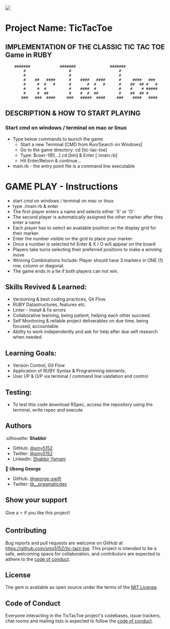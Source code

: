 ![](https://img.shields.io/badge/Microverse-blueviolet)

# Project Name: TicTacToe

## IMPLEMENTATION OF THE CLASSIC TIC TAC TOE Game in RUBY

```
    #######             #######               #######
        #                   #                     #
        #                   #                     #
        #    ##   ####      #    ####   ####      #     ####   ###
        #     #  #   #      #       #  #   #      #    ##  ## #   #
        #     #  #          #    ####  #          #    #    # #####
        #     #  ##         #    #  #  ##         #    ##  ## #
       ###   ###  ####     ###   #####  ####     ###    ####   ####
```
## DESCRIPTION & HOW TO START PLAYING
### Start cmd on windows / terminal on mac or linux
- Type below commands to launch the game
    - Start a new Terminal [CMD from Run/Search on Windows]
    - Go to the game directory: cd [tic-tac-toe]
    - Type: $user-1@[...] cd [bin] &  Enter [.\main.rb]
    - Hit Enter/Return & continue...
- main.rb - the entry point file is a command line executable
# GAME PLAY - Instructions
- start cmd on windows / terminal on mac or linux
- type ./main.rb & enter
- The first player enters a name and selects either 'X' or 'O'
- The second player is automatically assigned the other marker after they enter a name
- Each player has to select an available position on the display grid for their marker.
- Enter the number visible on the grid to place your marker.
- Once a number is selected hit Enter & X / O will appear on the board
- Players take turns selecting their preferred positions to make a winning move
- Winning Combinations Include: Player should have 3 markers in ONE (1) row, column or diagonal.
- The game ends in a tie if both players can not win.

## Skills Revived & Learned:

- Versioning & best coding practices, Git Flow.
- RUBY Datastructures, features etc.
- Linter - install & fix errors
- Collaborative learning, being patient, helping each other succeed.
- Self Monitoring & reliable project deliverables on due time, being focused, accountable.
- Ability to work independently and ask for help after due self research when needed.

## Learning Goals:

- Version Control, Git Flow
- Application of RUBY Syntax & Programming elements.
- User I/P & O/P via terminal / command line validation and control

## Testing:
- To test this code download RSpec, access the repository using the terminal, write rspec and execute
## Authors

:silhouette: **Shabbir**
- GitHub: [@smy5152](https://github.com/smy5152)
- Twitter: [@smy5152](https://twitter.com/smy5152)
- LinkedIn: [Shabbir Yamani](https://www.linkedin.com/in/shabbirmyamani/)

👤 **Ubong George**
- GitHub: [@george-swift](https://github.com/george-swift)
- Twitter: [@\_\_pragmaticdev](https://twitter.com/__pragmaticdev)

## Show your support

Give a :star:️ if you like this project!

## Contributing

Bug reports and pull requests are welcome on GitHub at https://github.com/smy5152/tic-tact-toe. This project is intended to be a safe, welcoming space for collaboration, and contributors are expected to adhere to the [code of conduct](https://github.com/smy5152/tic-tact-toe/blob/development/CODE_OF_CONDUCT.md).

## License

The gem is available as open source under the terms of the [MIT License](https://opensource.org/licenses/MIT).

## Code of Conduct

Everyone interacting in the TicTacToe project's codebases, issue trackers, chat rooms and mailing lists is expected to follow the [code of conduct](https://github.com/smy5152/tic-tact-toe/blob/development/CODE_OF_CONDUCT.md).

